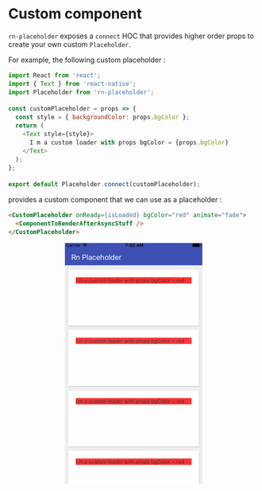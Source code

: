 # Custom component

`rn-placeholder` exposes a `connect` HOC that provides higher order props to create your own custom `Placeholder`.

For example, the following custom placeholder :

```javascript
import React from 'react';
import { Text } from 'react-native';
import Placeholder from 'rn-placeholder';

const customPlaceholder = props => {
  const style = { backgroundColor: props.bgColor };
  return (
    <Text style={style}>
      I m a custom loader with props bgColor = {props.bgColor}
    </Text>
  );
};

export default Placeholder.connect(customPlaceholder);
```

provides a custom component that we can use as a placeholder :

```html
<CustomPlaceholder onReady={isLoaded} bgColor="red" animate="fade">
  <ComponentToRenderAfterAsyncStuff />
</CustomPlaceholder>
```

<p align="center">
  <img src="./images/customcomponent.gif" />
</p>
